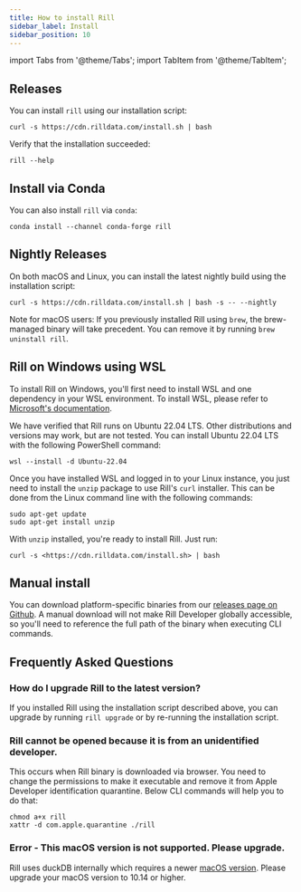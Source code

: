 ```yaml
---
title: How to install Rill
sidebar_label: Install  
sidebar_position: 10
---
```


import Tabs from '@theme/Tabs';
import TabItem from '@theme/TabItem';

## Releases

You can install `rill` using our installation script:

```
curl -s https://cdn.rilldata.com/install.sh | bash
```

Verify that the installation succeeded:
```
rill --help
```

## Install via Conda

You can also install `rill` via `conda`:

```
conda install --channel conda-forge rill
```

## Nightly Releases

On both macOS and Linux, you can install the latest nightly build using the installation script:
```
curl -s https://cdn.rilldata.com/install.sh | bash -s -- --nightly
```

Note for macOS users: If you previously installed Rill using `brew`, the brew-managed binary will take precedent. You can remove it by running `brew uninstall rill`.


## Rill on Windows using WSL

To install Rill on Windows, you'll first need to install WSL and one dependency in your WSL environment. To install WSL, please refer to [Microsoft's documentation](https://learn.microsoft.com/en-us/windows/wsl/install).

We have verified that Rill runs on Ubuntu 22.04 LTS. Other distributions and versions may work, but are not tested. You can install Ubuntu 22.04 LTS with the following PowerShell command:

```
wsl --install -d Ubuntu-22.04

```

Once you have installed WSL and logged in to your Linux instance, you just need to install the `unzip` package to use Rill's `curl` installer. This can be done from the Linux command line with the following commands:

```
sudo apt-get update
sudo apt-get install unzip

```

With `unzip` installed, you're ready to install Rill. Just run:

```
curl -s <https://cdn.rilldata.com/install.sh> | bash

```

## Manual install

You can download platform-specific binaries from our [releases page on Github](https://github.com/rilldata/rill/releases). A manual download will not make Rill Developer globally accessible, so you'll need to reference the full path of the binary when executing CLI commands.

## Frequently Asked Questions 
### How do I upgrade Rill to the latest version?
If you installed Rill using the installation script described above, you can upgrade by running `rill upgrade` or by re-running the installation script.

### Rill cannot be opened because it is from an unidentified developer.
This occurs when Rill binary is downloaded via browser. You need to change the permissions to make it executable and remove it from Apple Developer identification quarantine. 
Below CLI commands will help you to do that: 
```
chmod a+x rill
xattr -d com.apple.quarantine ./rill
```

### Error - This macOS version is not supported. Please upgrade.
Rill uses duckDB internally which requires a newer [macOS version](https://github.com/duckdb/duckdb/issues/3824). 
Please upgrade your macOS version to 10.14 or higher.